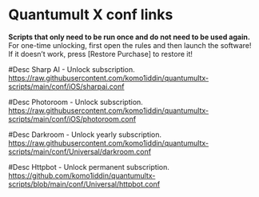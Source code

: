 # Quantumult X conf links

**Scripts that only need to be run once and do not need to be used again.**  
For one-time unlocking, first open the rules and then launch the software!   
If it doesn’t work, press [Restore Purchase] to restore it!

#Desc Sharp AI - Unlock subscription.  
https://raw.githubusercontent.com/komo1iddin/quantumultx-scripts/main/conf/iOS/sharpai.conf

#Desc Photoroom - Unlock subscription.  
https://raw.githubusercontent.com/komo1iddin/quantumultx-scripts/main/conf/iOS/photoroom.conf

#Desc Darkroom - Unlock yearly subscription.   
https://raw.githubusercontent.com/komo1iddin/quantumultx-scripts/main/conf/Universal/darkroom.conf

#Desc Httpbot - Unlock permanent subscription.   
https://github.com/komo1iddin/quantumultx-scripts/blob/main/conf/Universal/httpbot.conf